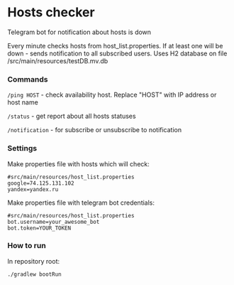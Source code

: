 # Hosts checker
Telegram bot for notification about hosts is down

Every minute checks hosts from host_list.properties. If at least one will be down - sends notification to all subscribed users. Uses H2 database on file /src/main/resources/testDB.mv.db

### Commands

`/ping HOST` - check availability host. Replace "HOST" with IP address or host name

`/status` - get report about all hosts statuses

`/notification` - for subscribe or unsubscribe to notification

### Settings

Make properties file with hosts which will check:
```properties
#src/main/resources/host_list.properties
google=74.125.131.102
yandex=yandex.ru
```

Make properties file with telegram bot credentials:
```properties
#src/main/resources/host_list.properties
bot.username=your_awesome_bot
bot.token=YOUR_TOKEN
```

### How to run

In repository root:

```shell
./gradlew bootRun
```
